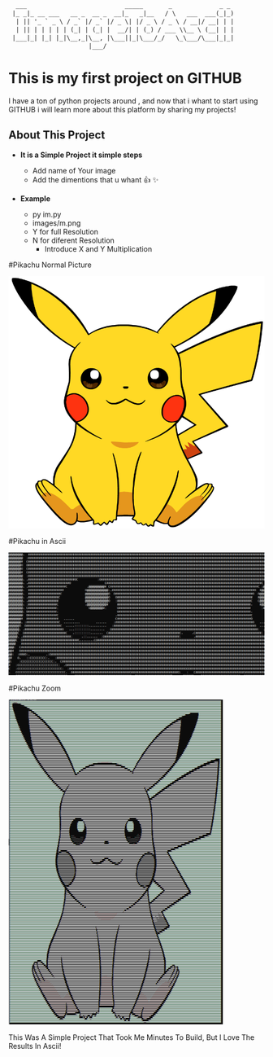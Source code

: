 ```  
  ___                           _____       _             _ _
 |_ _|_ __ ___   __ _  __ _  __|_   _|__   / \   ___  ___(_|_)
  | || '_ ` _ \ / _` |/ _` |/ _ \| |/ _ \ / _ \ / __|/ __| | |
  | || | | | | | (_| | (_| |  __/| | (_) / ___ \\__ \ (__| | |
 |___|_| |_| |_|\__,_|\__, |\___||_|\___/_/   \_\___/\___|_|_|
                      |___/
```

# This is my first project on GITHUB

I have a ton of python projects around , and now that i whant to start using GITHUB i will learn more about this platform by sharing my projects!

## About This Project

* **It is a Simple Project it simple steps**
 	* Add name of Your image
 	* Add the dimentions that u whant :+1: :sparkles:

* **Example**
 	* py im.py
 	* images/m.png
 	* Y for full Resolution
 	* N for diferent Resolution
  		* Introduce X and Y Multiplication 

#Pikachu Normal Picture

![Pika](/images/m.png)

#Pikachu in Ascii

![PikaAscii](/images/proof.PNG)

#Pikachu Zoom

![PikaAsciiZoom](/images/result.PNG)

This Was A Simple Project That Took Me Minutes To Build, But I Love The Results In Ascii!